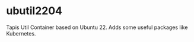 # ubutil2204

Tapis Util Container based on Ubuntu 22. Adds some useful packages like Kubernetes.


